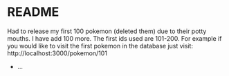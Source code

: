 # README

Had to release my first 100 pokemon (deleted them) due to their potty mouths. I have add 100 more.
The first ids used are 101-200.
For example if you would like to visit the first pokemon in the database just visit:
http://localhost:3000/pokemon/101

* ...
